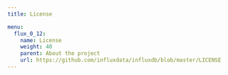```yaml
---
title: License

menu:
  flux_0_12:
    name: License
    weight: 40
    parent: About the project
    url: https://github.com/influxdata/influxdb/blob/master/LICENSE
---
```

